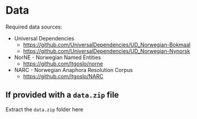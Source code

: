 # Data
Required data sources:
- Universal Dependencies
  - https://github.com/UniversalDependencies/UD_Norwegian-Bokmaal
  - https://github.com/UniversalDependencies/UD_Norwegian-Nynorsk
- NorNE - Norwegian Named Entities
  - https://github.com/ltgoslo/norne
- NARC - Norwegian Anaphora Resolution Corpus
  - https://github.com/ltgoslo/NARC
  
## If provided with a `data.zip` file
Extract the `data.zip` folder here